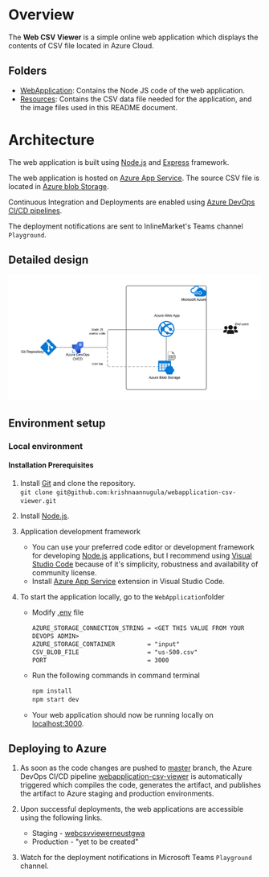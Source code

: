 # Overview

The **Web CSV Viewer** is a simple online web application which displays the contents of CSV file located in Azure Cloud. 

## Folders
* [WebApplication](link): Contains the Node JS code of the web application.
* [Resources](link): Contains the CSV data file needed for the application, and the image files used in this README document.

# Architecture
The web application is built using [Node.js](https://nodejs.org/en/) and [Express](https://expressjs.com/) framework.

The web application is hosted on [Azure App Service](https://azure.microsoft.com/en-us/services/app-service/#overview). The source CSV file is located in [Azure blob Storage](https://azure.microsoft.com/en-us/services/storage/blobs/#overview).

Continuous Integration and Deployments are enabled using [Azure DevOps CI/CD pipelines](https://azure.microsoft.com/en-us/services/devops/pipelines/). 

The deployment notifications are sent to InlineMarket's Teams channel `Playground`.

## Detailed design

![image info](./Resources/Images/Architecture.png)


## Environment setup

### Local environment
#### Installation Prerequisites
1. Install [Git](https://git-scm.com/downloads) and clone the repository.      
    `git clone git@github.com:krishnaannugula/webapplication-csv-viewer.git`

1. Install [Node.js](http://nodejs.org/).

1. Application development framework
    * You can use your preferred code editor or development framework for developing [Node.js](https://nodejs.org/en/) applications, but I recommend using [Visual Studio Code](https://code.visualstudio.com/download) because of it's simplicity, robustness and availability of community license.
    * Install [Azure App Service](https://marketplace.visualstudio.com/items?itemName=ms-azuretools.vscode-azureappservice) extension in Visual Studio Code.

1. To start the application locally, go to the `WebApplication`folder
    * Modify [.env](./WebApplication/.env) file
        ```
        AZURE_STORAGE_CONNECTION_STRING = <GET THIS VALUE FROM YOUR DEVOPS ADMIN>
        AZURE_STORAGE_CONTAINER         = "input" 
        CSV_BLOB_FILE                   = "us-500.csv"
        PORT                            = 3000
        ```
    * Run the following commands in command terminal
        ```sh
        npm install
        npm start dev
        ```
    * Your web application should now be running locally on [localhost:3000](http://localhost:3000/).

## Deploying to Azure

1. As soon as the code changes are pushed to [master](https://github.com/krishnaannugula/webapplication-csv-viewer) branch, the Azure DevOps CI/CD pipeline [webapplication-csv-viewer](https://dev.azure.com/inlinemarket/Playground/_build?definitionId=30) is automatically triggered which compiles the code, generates the artifact, and publishes the artifact to Azure staging and production environments.

1. Upon successful deployments, the web applications are accessible using the following links.
    * Staging - [webcsvviewerneustgwa](https://webcsvviewerneustgwa.azurewebsites.net/)
    * Production - "yet to be created"

1. Watch for the deployment notifications in Microsoft Teams `Playground` channel.
